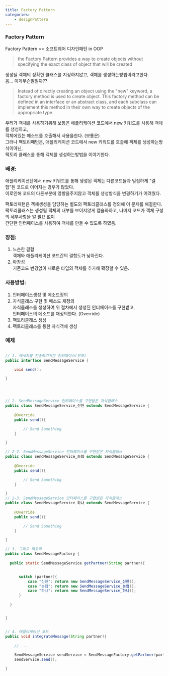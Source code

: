 ```yaml
---
title: Factory Pattern 
categories: 
    - designPattern 
---
```


### Factory Pattern 
Factory Pattern == 소프트웨어 디자인패턴 in OOP 

> the Factory Pattern provides a way to create objects 
without specifying the exact class of object that will be created 

생성될 객체의 정확한 클래스를 지정하지않고, 객체를 생성하는방법이라고한다. <br>
음... 이게무슨말일까?? <br>


> Instead of directly creating an object using the "new" keyword, a factory method is used to create object. 
This factory method can be defined in an interface or an abstract class, and each subclass can implement this method
in their own way to create objects of the appropriate type. 


우리가 객체를 사용하기위해 보통은 애플리케이션 코드에서 new 키워드를 사용해 객체를 생성하고,<br>
객체에있는 메소드를 호출해서 사용을한다. (보통은) <br>
그러나 팩토리패턴은, 애플리케이션 코드에서 new 키워드를 호출해 객체를 생성하는방식이아닌, <br>
팩토리 클래스를 통해 객체를 생성하는방법을 이야기한다. <br>




### 배경: 

애플리케이션단에서 new 키워드를 통해 생성된 객체는 다른코드들과 밀접하게 "결합"된 코드로 이어지는 경우가 많았다. <br>
이로인해 코드의 다른부분에 영향을주지않고 객체를 생성방식을 변경하기가 어려웠다. <br>

팩토리패턴은 객체생성을 담당하는 별도의 팩토리클래스를 정의해 이 문제를 해결한다.<br>
팩토리클래스는 생성될 객체의 내부를 보이지않게 캡슐화하고, 나머지 코드가 객체 구성의 세부사항을 알 필요 없이 <br>
간단한 인터페이스를 사용하여 객체를 만들 수 있도록 하였음. <br>


### 장점: 

1. 느슨한 결합 <br>
객체와 애플리케이션 코드간의 결합도가 낮아진다. <br>
2. 확장성<br>
기존코드 변경없이 새로운 타입의 객체를 추가해 확장할 수 있음. <br>


### 사용방법: 

1. 인터페이스생성 및 메소드정의 <br>
2. 자식클래스 구현 및 메소드 재정의 <br>
자식클래스를 생성하여 위 절차에서 생성된 인터페이스를 구현받고, <br>
인터페이스의 메소드를 재정의한다. (Override)
3. 팩토리클래스 생성 <br>
4. 팩토리클래스를 통한 자식객체 생성<br>





### 예제 

``` java 

// 1. 메세지를 전송하기위한 인터페이스(부모) 
public interface SendMessageService {

    void send();

}




// 2. SendMessageService 인터페이스를 구현받은 자식클래스 
public class SendMessageService_신한 extends SendMessageService {
    
    @Override
    public send(){

        // Send Something 
    }

}

// 2-2. SendMessageService 인터페이스를 구현받은 자식클래스 
public class SendMessageService_농협 extends SendMessageService {
    
    @Override
    public send(){

        // Send Something 
    }

}
// 2-3. SendMessageService 인터페이스를 구현받은 자식클래스 
public class SendMessageService_하나 extends SendMessageService {
    
    @Override
    public send(){

        // Send Something 
    }

}

// 3. 그리고 팩토리
public class SendMessageFactory {
  
  public static SendMessageService getPartner(String partner){


      switch (partner){
          case "신한": return new SendMessageService_신한();
          case "농협": return new SendMessageService_농협();
          case "하나": return new SendMessageService_하나();
      }

  }


}


// 4. 애플리케이션 코드
public void integrateMessage(String partner){
  
    // ...

    SendMessageService sendService = SendMessageFactory.getPartner(partner);
    sendService.send();

}

```




